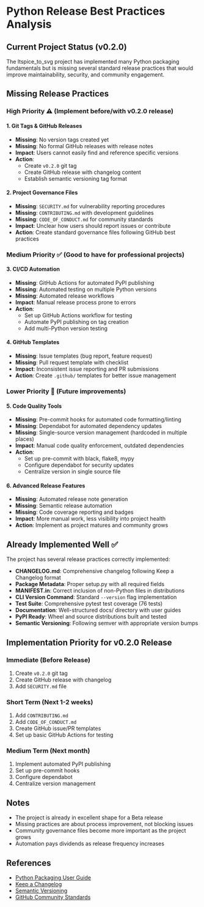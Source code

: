 # Python Release Best Practices Analysis

## Current Project Status (v0.2.0)

The ltspice_to_svg project has implemented many Python packaging fundamentals but is missing several standard release practices that would improve maintainability, security, and community engagement.

## Missing Release Practices

### **High Priority** ⚠️ (Implement before/with v0.2.0 release)

#### 1. Git Tags & GitHub Releases
- **Missing**: No version tags created yet
- **Missing**: No formal GitHub releases with release notes
- **Impact**: Users cannot easily find and reference specific versions
- **Action**: 
  - Create `v0.2.0` git tag
  - Create GitHub release with changelog content
  - Establish semantic versioning tag format

#### 2. Project Governance Files
- **Missing**: `SECURITY.md` for vulnerability reporting procedures
- **Missing**: `CONTRIBUTING.md` with development guidelines  
- **Missing**: `CODE_OF_CONDUCT.md` for community standards
- **Impact**: Unclear how users should report issues or contribute
- **Action**: Create standard governance files following GitHub best practices

### **Medium Priority** ✅ (Good to have for professional projects)

#### 3. CI/CD Automation
- **Missing**: GitHub Actions for automated PyPI publishing
- **Missing**: Automated testing on multiple Python versions
- **Missing**: Automated release workflows
- **Impact**: Manual release process prone to errors
- **Action**: 
  - Set up GitHub Actions workflow for testing
  - Automate PyPI publishing on tag creation
  - Add multi-Python version testing

#### 4. GitHub Templates
- **Missing**: Issue templates (bug report, feature request)
- **Missing**: Pull request template with checklist
- **Impact**: Inconsistent issue reporting and PR submissions
- **Action**: Create `.github/` templates for better issue management

### **Lower Priority** 🔄 (Future improvements)

#### 5. Code Quality Tools
- **Missing**: Pre-commit hooks for automated code formatting/linting
- **Missing**: Dependabot for automated dependency updates
- **Missing**: Single-source version management (hardcoded in multiple places)
- **Impact**: Manual code quality enforcement, outdated dependencies
- **Action**: 
  - Set up pre-commit with black, flake8, mypy
  - Configure dependabot for security updates
  - Centralize version in single source file

#### 6. Advanced Release Features
- **Missing**: Automated release note generation
- **Missing**: Semantic release automation
- **Missing**: Code coverage reporting and badges
- **Impact**: More manual work, less visibility into project health
- **Action**: Implement as project matures and community grows

## Already Implemented Well ✅

The project has several release practices correctly implemented:

- **CHANGELOG.md**: Comprehensive changelog following Keep a Changelog format
- **Package Metadata**: Proper setup.py with all required fields
- **MANIFEST.in**: Correct inclusion of non-Python files in distributions
- **CLI Version Command**: Standard `--version` flag implementation
- **Test Suite**: Comprehensive pytest test coverage (76 tests)
- **Documentation**: Well-structured docs/ directory with user guides
- **PyPI Ready**: Wheel and source distributions built and tested
- **Semantic Versioning**: Following semver with appropriate version bumps

## Implementation Priority for v0.2.0 Release

### Immediate (Before Release)
1. Create `v0.2.0` git tag
2. Create GitHub release with changelog
3. Add `SECURITY.md` file

### Short Term (Next 1-2 weeks)
1. Add `CONTRIBUTING.md` 
2. Add `CODE_OF_CONDUCT.md`
3. Create GitHub issue/PR templates
4. Set up basic GitHub Actions for testing

### Medium Term (Next month)
1. Implement automated PyPI publishing
2. Set up pre-commit hooks
3. Configure dependabot
4. Centralize version management

## Notes

- The project is already in excellent shape for a Beta release
- Missing practices are about process improvement, not blocking issues
- Community governance files become more important as the project grows
- Automation pays dividends as release frequency increases

## References

- [Python Packaging User Guide](https://packaging.python.org/)
- [Keep a Changelog](https://keepachangelog.com/)
- [Semantic Versioning](https://semver.org/)
- [GitHub Community Standards](https://docs.github.com/en/communities/setting-up-your-project-for-healthy-contributions)